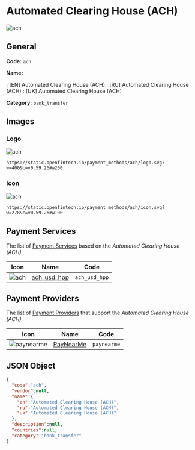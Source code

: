 
# Automated Clearing House (ACH) 
![ach](https://static.openfintech.io/payment_methods/ach/logo.svg?w=400&c=v0.59.26#w200)  

## General 
**Code:** `ach` 
 
**Name:** 
 
:	[EN] Automated Clearing House (ACH) 
:	[RU] Automated Clearing House (ACH) 
:	[UK] Automated Clearing House (ACH) 
 
**Category:** `bank_transfer` 
 

## Images 

### Logo 
![ach](https://static.openfintech.io/payment_methods/ach/logo.svg?w=400&c=v0.59.26#w200)  

```
https://static.openfintech.io/payment_methods/ach/logo.svg?w=400&c=v0.59.26#w200
```  

### Icon 
![ach](https://static.openfintech.io/payment_methods/ach/icon.svg?w=278&c=v0.59.26#w100)  

```
https://static.openfintech.io/payment_methods/ach/icon.svg?w=278&c=v0.59.26#w100
```  

## Payment Services 
 
The list of [Payment Services](/payment-services/) based on the _Automated Clearing House (ACH)_ 

|Icon|Name|Code| 
|:---:|:---:|:---:| 
|![ach](https://static.openfintech.io/payment_methods/ach/icon.svg?w=278&c=v0.59.26#w100) |[ach_usd_hpp](/payment-services/ach_usd_hpp/)|`ach_usd_hpp`| 
 

## Payment Providers 
 
The list of [Payment Providers](/payment-providers/) that support the _Automated Clearing House (ACH)_ 

|Icon|Name|Code| 
|:---:|:---:|:---:| 
|![paynearme](https://static.openfintech.io/payment_providers/paynearme/icon.svg?w=278&c=v0.59.26#w100) |[PayNearMe](/payment-providers/paynearme/)|`paynearme`| 
 

## JSON Object 

```json
{
  "code":"ach",
  "vendor":null,
  "name":{
    "en":"Automated Clearing House (ACH)",
    "ru":"Automated Clearing House (ACH)",
    "uk":"Automated Clearing House (ACH)"
  },
  "description":null,
  "countries":null,
  "category":"bank_transfer"
}
```  
